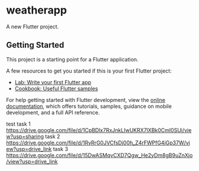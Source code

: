 # weatherapp

A new Flutter project.

## Getting Started

This project is a starting point for a Flutter application.

A few resources to get you started if this is your first Flutter project:

- [Lab: Write your first Flutter app](https://docs.flutter.dev/get-started/codelab)
- [Cookbook: Useful Flutter samples](https://docs.flutter.dev/cookbook)

For help getting started with Flutter development, view the
[online documentation](https://docs.flutter.dev/), which offers tutorials,
samples, guidance on mobile development, and a full API reference.

test
task 1 
https://drive.google.com/file/d/1CpBDlx7RxJnkLIwUKRX7lXBk0CmI0SUi/view?usp=sharing
task 2
https://drive.google.com/file/d/1RyRrG0JVCfsDj00h_Z4rFWPfG4jGp37W/view?usp=drive_link
task 3
https://drive.google.com/file/d/15DwASMqvCXD7Qgw_He2yDm8gB9uZnXjo/view?usp=drive_link